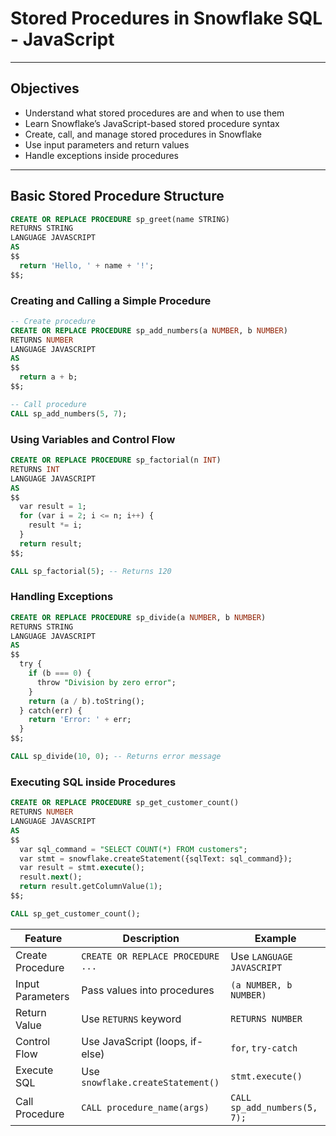 #  Stored Procedures in Snowflake SQL - JavaScript

---

## Objectives

- Understand what stored procedures are and when to use them
- Learn Snowflake’s JavaScript-based stored procedure syntax
- Create, call, and manage stored procedures in Snowflake
- Use input parameters and return values
- Handle exceptions inside procedures

---

##  Basic Stored Procedure Structure

```sql
CREATE OR REPLACE PROCEDURE sp_greet(name STRING)
RETURNS STRING
LANGUAGE JAVASCRIPT
AS
$$
  return 'Hello, ' + name + '!';
$$;
```

### Creating and Calling a Simple Procedure

```sql
-- Create procedure
CREATE OR REPLACE PROCEDURE sp_add_numbers(a NUMBER, b NUMBER)
RETURNS NUMBER
LANGUAGE JAVASCRIPT
AS
$$
  return a + b;
$$;

-- Call procedure
CALL sp_add_numbers(5, 7);
```

### Using Variables and Control Flow

```sql
CREATE OR REPLACE PROCEDURE sp_factorial(n INT)
RETURNS INT
LANGUAGE JAVASCRIPT
AS
$$
  var result = 1;
  for (var i = 2; i <= n; i++) {
    result *= i;
  }
  return result;
$$;

CALL sp_factorial(5); -- Returns 120
```

### Handling Exceptions


```sql
CREATE OR REPLACE PROCEDURE sp_divide(a NUMBER, b NUMBER)
RETURNS STRING
LANGUAGE JAVASCRIPT
AS
$$
  try {
    if (b === 0) {
      throw "Division by zero error";
    }
    return (a / b).toString();
  } catch(err) {
    return 'Error: ' + err;
  }
$$;

CALL sp_divide(10, 0); -- Returns error message
```

### Executing SQL inside Procedures

```sql
CREATE OR REPLACE PROCEDURE sp_get_customer_count()
RETURNS NUMBER
LANGUAGE JAVASCRIPT
AS
$$
  var sql_command = "SELECT COUNT(*) FROM customers";
  var stmt = snowflake.createStatement({sqlText: sql_command});
  var result = stmt.execute();
  result.next();
  return result.getColumnValue(1);
$$;

CALL sp_get_customer_count();
```

| Feature          | Description                       | Example                      |
| ---------------- | --------------------------------- | ---------------------------- |
| Create Procedure | `CREATE OR REPLACE PROCEDURE ...` | Use `LANGUAGE JAVASCRIPT`    |
| Input Parameters | Pass values into procedures       | `(a NUMBER, b NUMBER)`       |
| Return Value     | Use `RETURNS` keyword             | `RETURNS NUMBER`             |
| Control Flow     | Use JavaScript (loops, if-else)   | `for`, `try-catch`           |
| Execute SQL      | Use `snowflake.createStatement()` | `stmt.execute()`             |
| Call Procedure   | `CALL procedure_name(args)`       | `CALL sp_add_numbers(5, 7);` |
